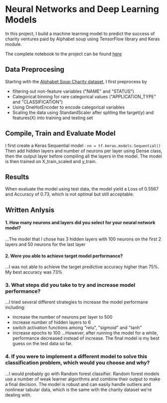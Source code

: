 # Neural Networks and Deep Learning Models
In this project, I build a machine learning model to predict the success of charity ventures paid by Alphabet soup using TensorFlow library and Keras module.

The complete notebook to the project can be found [here](https://github.com/Thinguyen23/Thi_Neural_Networks/blob/master/AlphabetSoupChallenge.ipynb)
## Data Preprocesing
Starting with the [Alphabet Soup Charity dataset](https://github.com/Thinguyen23/Thi_Neural_Networks/blob/master/charity_data.csv), I first preprocess by
- filtering out non-feature variables ("NAME" and "STATUS")
- Categorical binning for rare categorical values ("APPLICATION_TYPE" and "CLASSIFICATION")
- Using OneHotEncoder to encode categorical variables
- Scaling the data using StandardScaler after spliting the target(y) and features(X) into training and testing set
## Compile, Train and Evaluate Model
I first create a Keras Sequential model : `nn = tf.keras.models.Sequential()`
Then add hidden layers and number of neurons per layer using Dense class, then the output layer before compiling all the layers in the model. The model is then trained on X_train_scaled and y_train.
## Results
When evaluate the model using test data, the model yield a Loss of 0.5567 and Accuracy of 0.73, which is not optimal but still acceptable.
## Written Anlysis
#### 1. How many neurons and layers did you select for your neural network model?
...The model that I chose has 3 hidden layers with 100 neurons on the first 2 layers and 50 neurons for the last layer
#### 2. Were you able to achieve target model performance?
...I was not able to achieve the target predictive accuracy higher than 75%. My best accuracy was 73%
### 3. What steps did you take to try and increase model performance?
...I tried several different strategies to increase the model performane including:
- increase the number of neurons per layer to 500
- increase number of hidden layers to 6
- switch activation functions among "relu", "sigmoid" and "tanh"
- increase epochs to 100
...However, after running the model for a while, performance decreased instead of increase. The final model is my best guess on the test data so far.

### 4. If you were to implement a different model to solve this classification problem, which would you choose and why?
...I would probably go with Random forest classifier. Random forest models use a number of weak learner algorithms and combine their output to make a final decision. The model is robust and can easily handle outliers and nonlinear tabular data, which is the same with the charity dataset we're dealing with.
